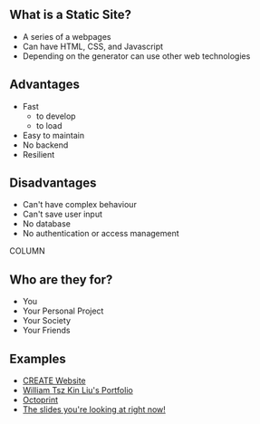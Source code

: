 ---
---

## What is a Static Site?

* A series of a webpages
* Can have HTML, CSS, and Javascript
* Depending on the generator can use other web technologies

## Advantages

* Fast
  * to develop
  * to load
* Easy to maintain
* No backend
* Resilient

## Disadvantages

* Can't have complex behaviour
* Can't save user input
* No database
* No authentication or access management

COLUMN

## Who are they for?

* You
* Your Personal Project
* Your Society
* Your Friends

## Examples

* [CREATE Website](https://createunsw.com.au)
* [William Tsz Kin Liu's Portfolio](https://liutkwilliam.github.io/)
* [Octoprint](https://octoprint.org/)
* [The slides you're looking at right now!](https://github.com/CreateUNSW/github-pages-workshop)
